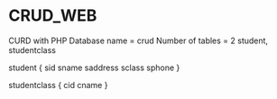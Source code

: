 # CRUD_WEB

CURD with PHP
Database name = crud
Number of tables = 2
student, studentclass

student
{
sid
sname
saddress
sclass
sphone
}

studentclass
{
cid
cname
}
